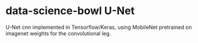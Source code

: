 # data-science-bowl U-Net

U-Net cnn implemented in Tensorflow/Keras, using MobileNet pretrained on imagenet weights for the convolutional leg.
